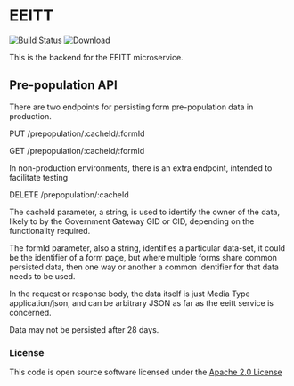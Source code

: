 # EEITT

[![Build Status](https://travis-ci.org/hmrc/eeitt.svg)](https://travis-ci.org/hmrc/eeitt) [ ![Download](https://api.bintray.com/packages/hmrc/releases/eeitt/images/download.svg) ](https://bintray.com/hmrc/releases/eeitt/_latestVersion)

This is the backend for the EEITT microservice.

## Pre-population API

There are two endpoints for persisting form pre-population data in production.

PUT        /prepopulation/:cacheId/:formId

GET        /prepopulation/:cacheId/:formId

In non-production environments, there is an extra endpoint, intended to facilitate testing

DELETE     /prepopulation/:cacheId

The cacheId parameter, a string, is used to identify the owner of the data, likely to by the Government Gateway GID or CID, depending on the functionality required.
  
The formId parameter, also a string, identifies a particular data-set, it could be the identifier of a form page, but where multiple forms share common persisted data, then one way or another a common identifier for that data needs to be used.

In the request or response body, the data itself is just Media Type application/json, and can be arbitrary JSON as far as the eeitt service is concerned.

Data may not be persisted after 28 days.

### License

This code is open source software licensed under the [Apache 2.0 License]("http://www.apache.org/licenses/LICENSE-2.0.html")
